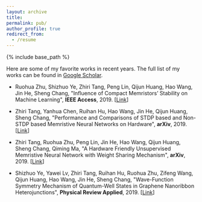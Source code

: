 ```yaml
---
layout: archive
title: 
permalink: pub/
author_profile: true
redirect_from:
  - /resume
---
```


{% include base_path %}

Here are some of my favorite works in recent years. The full list of my works can be found in [Google Scholar](https://scholar.google.com/citations?hl=zh-CN&user=EA6cp5IAAAAJ&view_op=list_works&authuser=2&gmla=AJsN-F58kXzr5-b6ReiqUsbWT2KWW9UaRSGLIzrtlH7rWpQtqr-odnRZtPIrf383csWXnKs19A0OsE2Iiy2cIIPccw2M0Iny-9YwzQyL_n-vrOkiujrYh5k&sciund=3076667535896797869&gmla=AJsN-F4eA5tCEIVGilxHHHdz-nGnoMA9Co89wXXtS8DA6nUBKiD0D8HfsZ0iDFhjw_f6AnxkBP2GTLAWrVPXVnPzqpcPO_jNcpAIiVtGaCDKH9zbv8g53U8&sciund=313206828280040403).


* Ruohua Zhu, Shizhuo Ye, Zhiri Tang, Peng Lin, Qijun Huang, Hao Wang, Jin He, Sheng Chang, "Influence of Compact Memristors’ Stability on Machine Learning", **IEEE Access**, 2019. [[Link](https://ieeexplore.ieee.org/abstract/document/8681524)]


* Zhiri Tang, Yanhua Chen, Ruihan Hu, Hao Wang, Jin He, Qijun Huang, Sheng Chang, "Performance and Comparisons of STDP based and Non-STDP based Memristive Neural Networks on Hardware", **arXiv**, 2019. [[Link](https://arxiv.org/abs/1907.09126)] 


* Zhiri Tang, Ruohua Zhu, Peng Lin, Jin He, Hao Wang, Qijun Huang, Sheng Chang, Qiming Ma, "A Hardware Friendly Unsupervised Memristive Neural Network with Weight Sharing Mechanism", **arXiv**, 2019. [[Link](https://arxiv.org/abs/1901.00100)]  


* Shizhuo Ye, Yawei Lv, Zhiri Tang, Ruihan Hu, Ruohua Zhu, Zifeng Wang, Qijun Huang, Hao Wang, Jin He, Sheng Chang, "Wave-Function Symmetry Mechanism of Quantum-Well States in Graphene Nanoribbon Heterojunctions", **Physical Review Applied**, 2019. [[Link](https://journals.aps.org/prapplied/abstract/10.1103/PhysRevApplied.12.044018)]

